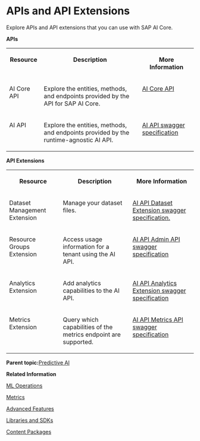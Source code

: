 <!-- loio0cb7275776d5447a8dc35418c06fc94b -->

# APIs and API Extensions

Explore APIs and API extensions that you can use with SAP AI Core.

**APIs**


<table>
<tr>
<th valign="top">

Resource

</th>
<th valign="top">

Description

</th>
<th valign="top">

More Information

</th>
</tr>
<tr>
<td valign="top">

AI Core API

</td>
<td valign="top">

Explore the entities, methods, and endpoints provided by the API for SAP AI Core.

</td>
<td valign="top">

[AI Core API](https://api.sap.com/package/SAPAICore/rest) 

</td>
</tr>
<tr>
<td valign="top">

AI API

</td>
<td valign="top">

Explore the entities, methods, and endpoints provided by the runtime-agnostic AI API.

</td>
<td valign="top">

[AI API swagger specification](https://help.sap.com/doc/2cefe221fddf410aab23dce890b5c603/CLOUD/en-US/index.html) 

</td>
</tr>
</table>

**API Extensions**


<table>
<tr>
<th valign="top">

Resource

</th>
<th valign="top">

Description

</th>
<th valign="top">

More Information

</th>
</tr>
<tr>
<td valign="top">

Dataset Management Extension

</td>
<td valign="top">

Manage your dataset files.

</td>
<td valign="top">

[AI API Dataset Extension swagger specification.](https://help.sap.com/doc/9baaf43ec67448e6b994c760139106a5/CLOUD/en-US/dataset_management.html) 

</td>
</tr>
<tr>
<td valign="top">

Resource Groups Extension

</td>
<td valign="top">

Access usage information for a tenant using the AI API.

</td>
<td valign="top">

[AI API Admin API swagger specification](https://help.sap.com/doc/ee5bbd9141b341029ad1767d26294dde/CLOUD/en-US/resource_groups_extension.html) 

</td>
</tr>
<tr>
<td valign="top">

Analytics Extension

</td>
<td valign="top">

Add analytics capabilities to the AI API.

</td>
<td valign="top">

[AI API Analytics Extension swagger specification](https://help.sap.com/doc/3674682b79464e3686ee296ade22d012/CLOUD/en-US/analytics_extension.html) 

</td>
</tr>
<tr>
<td valign="top">

Metrics Extension

</td>
<td valign="top">

Query which capabilities of the metrics endpoint are supported.

</td>
<td valign="top">

[AI API Metrics API swagger specification](https://help.sap.com/doc/metrics-extension/CLOUD/en-US/metrics.html) 

</td>
</tr>
</table>

**Parent topic:**[Predictive AI](predictive-ai-6c3b730.md "")

**Related Information**  


[ML Operations](ml-operations-7f5aa9b.md "This section guides you through the end-to-end AI lifecycle of SAP AI Core.")

[Metrics](metrics-36f8bec.md "The AI API provides the ability to track metrics, and to customize or filter which metrics are reported.")

[Advanced Features](advanced-features-24f2fbb.md ".")

[Libraries and SDKs](libraries-and-sdks-499309d.md "Explore additional SDKs and Libraries, for use with SAP AI Core.")

[Content Packages](content-packages-9e1c83d.md "Explore additional Content Packages for use with SAP AI Core.")

